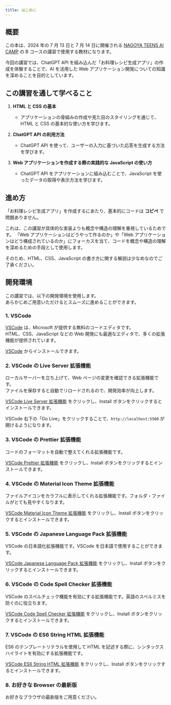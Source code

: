 ```yaml
---
title: はじめに
---
```


## 概要

この本は、2024 年の 7 月 13 日と 7 月 14 日に開催される [NAGOYA TEENS AI CAMP](https://nt-aicamp.com) の B コースの講習で使用する教材になります。

今回の講習では、ChatGPT API を組み込んだ「お料理レシピ生成アプリ」の作成を体験することで、AI を活用した Web アプリケーション開発についての知識を深めることを目的としています。

## この講習を通して学べること

1. **HTML と CSS の基本**

   - アプリケーションの骨組みの作成や見た目のスタイリングを通じて、HTML と CSS の基本的な使い方を学びます。

2. **ChatGPT API の利用方法**

   - ChatGPT API を使って、ユーザーの入力に基づいた応答を生成する方法を学びます。

3. **Web アプリケーションを作成する際の実践的な JavaScript の使い方**

   - ChatGPT API をアプリケーションに組み込むことで、JavaScript を使ったデータの取得や表示方法を学びます。

## 進め方

「お料理レシピ生成アプリ」を作成するにあたり、基本的にコードは **コピペ** で問題ありません。

これは、この講習が具体的な実装よりも概念や構造の理解を重視しているためです。
「Web アプリケーションはどうやって作るのか」や「Web アプリケーションはどう構成されているのか」にフォーカスを当て、コードを概念や構造の理解を深めるための手段として使用します。

そのため、HTML、CSS、JavaScript の書き方に関する解説は少なめなのでご了承ください。

## 開発環境

この講習では、以下の開発環境を使用します。\
あらかじめご用意いただけるとスムーズに進めることができます。

### 1. VSCode

[VSCode](https://code.visualstudio.com) は、Microsoft が提供する無料のコードエディタです。\
HTML、CSS、JavaScript などの Web 開発にも最適なエディタで、多くの拡張機能が提供されています。

[VSCode](https://code.visualstudio.com) からインストールできます。

### 2. VSCode の Live Server 拡張機能

ローカルサーバーを立ち上げて、Web ページの変更を確認できる拡張機能です。\
ファイルを保存すると自動でリロードされるので、開発効率が向上します。

[VSCode Live Server 拡張機能](https://marketplace.visualstudio.com/items?itemName=ritwickdey.LiveServer) をクリックし、Install ボタンをクリックするとインストールできます。

VSCode 右下の「Go Live」をクリックすることで、`http://localhost:5500` が開けるようになります。

### 3. VSCode の Prettier 拡張機能

コードのフォーマットを自動で整えてくれる拡張機能です。

[VSCode Prettier 拡張機能](https://marketplace.visualstudio.com/items?itemName=esbenp.prettier-vscode) をクリックし、Install ボタンをクリックするとインストールできます。

### 4. VSCode の Material Icon Theme 拡張機能

ファイルアイコンをカラフルに表示してくれる拡張機能です。フォルダ・ファイルがとても見やすくなります。

[VSCode Material Icon Theme 拡張機能](https://marketplace.visualstudio.com/items?itemName=pkief.material-icon-theme) をクリックし、Install ボタンをクリックするとインストールできます。

### 5. VSCode の Japanese Language Pack 拡張機能

VSCode の日本語化拡張機能です。VSCode を日本語で使用することができます。

[VSCode Japanese Language Pack 拡張機能](https://marketplace.visualstudio.com/items?itemName=MS-CEINTL.vscode-language-pack-ja) をクリックし、Install ボタンをクリックするとインストールできます。

### 6. VSCode の Code Spell Checker 拡張機能

VSCode のスペルチェック機能を有効にする拡張機能です。英語のスペルミスを防ぐのに役立ちます。

[VSCode Code Spell Checker 拡張機能](https://marketplace.visualstudio.com/items?itemName=streetsidesoftware.code-spell-checker) をクリックし、Install ボタンをクリックするとインストールできます。

### 7. VSCode の ES6 String HTML 拡張機能

ES6 のテンプレートリテラルを使用して HTML を記述する際に、シンタックスハイライトを有効にする拡張機能です。

[VSCode ES6 String HTML 拡張機能](https://marketplace.visualstudio.com/items?itemName=Tobermory.es6-string-html) をクリックし、Install ボタンをクリックするとインストールできます。

### 8. お好きな Browser の最新版

お好きなブラウザの最新版をご用意ください。
